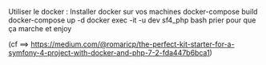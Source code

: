 Utiliser le docker :
Installer docker sur vos machines
docker-compose build
docker-compose up -d
docker exec -it -u dev sf4_php bash
prier pour que ça marche et enjoy

(cf ==> https://medium.com/@romaricp/the-perfect-kit-starter-for-a-symfony-4-project-with-docker-and-php-7-2-fda447b6bca1)
